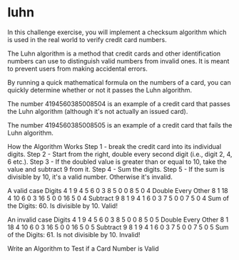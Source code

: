 # luhn

In this challenge exercise, you will implement a checksum algorithm which is used in the real world to verify credit card numbers.


The Luhn algorithm is a method that credit cards and other identification numbers can use to distinguish valid numbers from invalid ones. It is meant to prevent users from making accidental errors.

By running a quick mathematical formula on the numbers of a card, you can quickly determine whether or not it passes the Luhn algorithm.

The number 4194560385008504 is an example of a credit card that passes the Luhn algorithm (although it's not actually an issued card).

The number 4194560385008505 is an example of a credit card that fails the Luhn algorithm.

How the Algorithm Works
Step 1 - break the credit card into its individual digits.
Step 2 - Start from the right, double every second digit (i.e., digit 2, 4, 6 etc.).
Step 3 - If the doubled value is greater than or equal to 10, take the value and subtract 9 from it.
Step 4 - Sum the digits.
Step 5 - If the sum is divisible by 10, it's a valid number. Otherwise it's invalid.


A valid case
Digits	4	1	9	4	5	6	0	3	8	5	0	0	8	5	0	4
Double Every Other	8	1	18	4	10	6	0	3	16	5	0	0	16	5	0	4
Subtract 9	8	1	9	4	1	6	0	3	7	5	0	0	7	5	0	4
Sum of the Digits: 60. Is divisible by 10. Valid!

An invalid case
Digits	4	1	9	4	5	6	0	3	8	5	0	0	8	5	0	5
Double Every Other	8	1	18	4	10	6	0	3	16	5	0	0	16	5	0	5
Subtract 9	8	1	9	4	1	6	0	3	7	5	0	0	7	5	0	5
Sum of the Digits: 61. Is not divisible by 10. Invalid!


Write an Algorithm to Test if a Card Number is Valid
